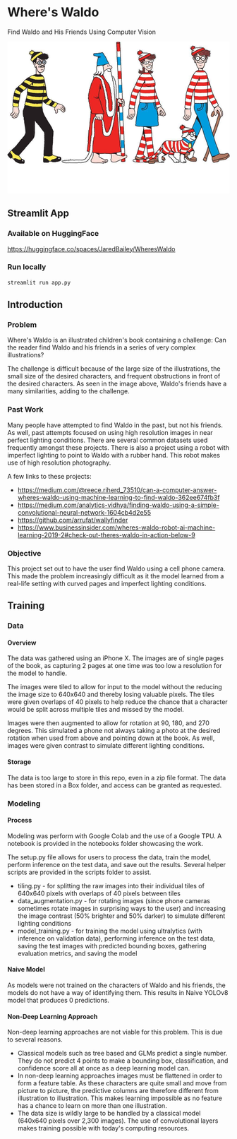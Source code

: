 # Where's Waldo
Find Waldo and His Friends Using Computer Vision

![Image](https://github.com/JaredBaileyDuke/wheres-waldo/blob/main/images/Waldo_Friends.jpg)

## Streamlit App
### Available on HuggingFace
https://huggingface.co/spaces/JaredBailey/WheresWaldo

### Run locally
```bash
streamlit run app.py
```

## Introduction
### Problem
Where's Waldo is an illustrated children's book containing a challenge: Can the reader find Waldo and his friends in a series of very complex illustrations? 

The challenge is difficult because of the large size of the illustrations, the small size of the desired characters, and frequent obstructions in front of the desired characters. As seen in the image above, Waldo's friends have a many similarities, adding to the challenge.

### Past Work
Many people have attempted to find Waldo in the past, but not his friends. As well, past attempts focused on using high resolution images in near perfect lighting conditions. There are several common datasets used frequently amongst these projects. There is also a project using a robot with imperfect lighting to point to Waldo with a rubber hand. This robot makes use of high resolution photography.

A few links to these projects:
- https://medium.com/@reece.riherd_73510/can-a-computer-answer-wheres-waldo-using-machine-learning-to-find-waldo-362ee674fb3f
- https://medium.com/analytics-vidhya/finding-waldo-using-a-simple-convolutional-neural-network-1604cb4d2e55
- https://github.com/arrufat/wallyfinder
- https://www.businessinsider.com/wheres-waldo-robot-ai-machine-learning-2019-2#check-out-theres-waldo-in-action-below-9

### Objective
This project set out to have the user find Waldo using a cell phone camera. This made the problem increasingly difficult as it the model learned from a real-life setting with curved pages and imperfect lighting conditions. 

## Training
### Data
#### Overview
The data was gathered using an iPhone X. The images are of single pages of the book, as capturing 2 pages at one time was too low a resolution for the model to handle.

The images were tiled to allow for input to the model without the reducing the image size to 640x640 and thereby losing valuable pixels. The tiles were given overlaps of 40 pixels to help reduce the chance that a character would be split across multiple tiles and missed by the model.

Images were then augmented to allow for rotation at 90, 180, and 270 degrees. This simulated a phone not always taking a photo at the desired rotation when used from above and pointing down at the book. As well, images were given contrast to simulate different lighting conditions.

#### Storage
The data is too large to store in this repo, even in a zip file format. The data has been stored in a Box folder, and access can be granted as requested.

### Modeling
#### Process
Modeling was perform with Google Colab and the use of a Google TPU. A notebook is provided in the notebooks folder showcasing the work.

The setup.py file allows for users to process the data, train the model, perform inference on the test data, and save out the results. Several helper scripts are provided in the scripts folder to assist.
- tiling.py - for splitting the raw images into their individual tiles of 640x640 pixels with overlaps of 40 pixels between tiles
- data_augmentation.py - for rotating images (since phone cameras sometimes rotate images in surprising ways to the user) and increasing the image contrast (50% brighter and 50% darker) to simulate different lighting conditions
- model_training.py - for training the model using ultralytics (with inference on validation data), performing inference on the test data, saving the test images with predicted bounding boxes, gathering evaluation metrics, and saving the model

#### Naive Model
As models were not trained on the characters of Waldo and his friends, the models do not have a way of identifying them. This results in Naive YOLOv8 model that produces 0 predictions.

#### Non-Deep Learning Approach
Non-deep learning approaches are not viable for this problem. This is due to several reasons.
- Classical models such as tree based and GLMs predict a single number. They do not predict 4 points to make a bounding box, classification, and confidence score all at once as a deep learning model can.
- In non-deep learning approaches images must be flattened in order to form a feature table. As these characters are quite small and move from picture to picture, the predictive columns are therefore different from illustration to illustration. This makes learning impossible as no feature has a chance to learn on more than one illustration.
- The data size is wildly large to be handled by a classical model (640x640 pixels over 2,300 images). The use of convolutional layers makes training possible with today's computing resources.